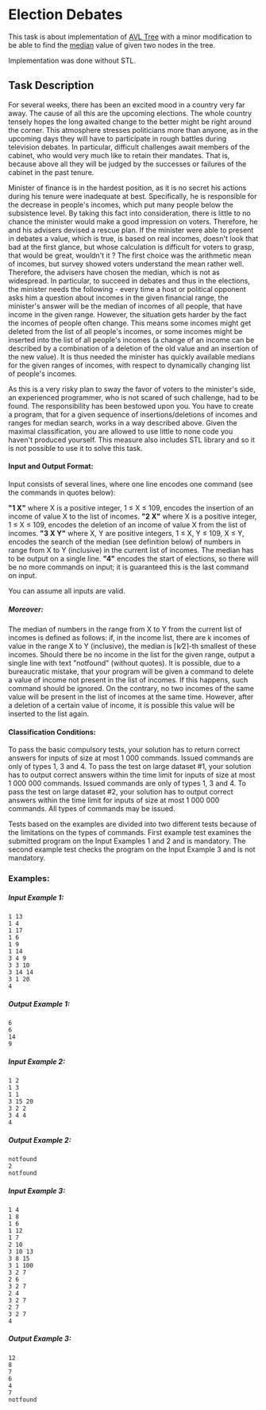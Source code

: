 # Election Debates

This task is about implementation of [AVL Tree](https://en.wikipedia.org/wiki/AVL_tree) with a minor modification to be able to find the [median](https://en.wikipedia.org/wiki/Median) value of given two nodes in the tree.

Implementation was done without STL.

## Task Description

For several weeks, there has been an excited mood in a country very far away. The cause of all this are the upcoming elections. The whole country tensely hopes the long awaited change to the better might be right around the corner. This atmosphere stresses politicians more than anyone, as in the upcoming days they will have to participate in rough battles during television debates. In particular, difficult challenges await members of the cabinet, who would very much like to retain their mandates. That is, because above all they will be judged by the successes or failures of the cabinet in the past tenure.

Minister of finance is in the hardest position, as it is no secret his actions during his tenure were inadequate at best. Specifically, he is responsible for the decrease in people's incomes, which put many people below the subsistence level. By taking this fact into consideration, there is little to no chance the minister would make a good impression on voters. Therefore, he and his advisers devised a rescue plan. If the minister were able to present in debates a value, which is true, is based on real incomes, doesn't look that bad at the first glance, but whose calculation is difficult for voters to grasp, that would be great, wouldn't it ? The first choice was the arithmetic mean of incomes, but survey showed voters understand the mean rather well. Therefore, the advisers have chosen the median, which is not as widespread. In particular, to succeed in debates and thus in the elections, the minister needs the following - every time a host or political opponent asks him a question about incomes in the given financial range, the minister's answer will be the median of incomes of all people, that have income in the given range. However, the situation gets harder by the fact the incomes of people often change. This means some incomes might get deleted from the list of all people's incomes, or some incomes might be inserted into the list of all people's incomes (a change of an income can be described by a combination of a deletion of the old value and an insertion of the new value). It is thus needed the minister has quickly available medians for the given ranges of incomes, with respect to dynamically changing list of people's incomes.

As this is a very risky plan to sway the favor of voters to the minister's side, an experienced programmer, who is not scared of such challenge, had to be found. The responsibility has been bestowed upon you. You have to create a program, that for a given sequence of insertions/deletions of incomes and ranges for median search, works in a way described above. Given the maximal classification, you are allowed to use little to none code you haven't produced yourself. This measure also includes STL library and so it is not possible to use it to solve this task.

#### Input and Output Format:

Input consists of several lines, where one line encodes one command (see the commands in quotes below):

**"1 X"** where X is a positive integer, 1 ≤ X ≤ 109, encodes the insertion of an income of value X to the list of incomes.
**"2 X"** where X is a positive integer, 1 ≤ X ≤ 109, encodes the deletion of an income of value X from the list of incomes.
**"3 X Y"** where X, Y are positive integers, 1 ≤ X, Y ≤ 109, X ≤ Y, encodes the search of the median (see definition below) of numbers in range from X to Y (inclusive) in the current list of incomes. The median has to be output on a single line.
**"4"** encodes the start of elections, so there will be no more commands on input; it is guaranteed this is the last command on input.

You can assume all inputs are valid.

##### Moreover:
The median of numbers in the range from X to Y from the current list of incomes is defined as follows: if, in the income list, there are k incomes of value in the range X to Y (inclusive), the median is ⌈k⁄2⌉-th smallest of these incomes.
Should there be no income in the list for the given range, output a single line with text "notfound" (without quotes).
It is possible, due to a bureaucratic mistake, that your program will be given a command to delete a value of income not present in the list of incomes. If this happens, such command should be ignored.
On the contrary, no two incomes of the same value will be present in the list of incomes at the same time. However, after a deletion of a certain value of income, it is possible this value will be inserted to the list again.

#### Classification Conditions:

To pass the basic compulsory tests, your solution has to return correct answers for inputs of size at most 1 000 commands. Issued commands are only of types 1, 3 and 4.
To pass the test on large dataset #1, your solution has to output correct answers within the time limit for inputs of size at most 1 000 000 commands. Issued commands are only of types 1, 3 and 4.
To pass the test on large dataset #2, your solution has to output correct answers within the time limit for inputs of size at most 1 000 000 commands. All types of commands may be issued.

Tests based on the examples are divided into two different tests because of the limitations on the types of commands. First example test examines the submitted program on the Input Examples 1 and 2 and is mandatory. The second example test checks the program on the Input Example 3 and is not mandatory.

### Examples:
##### Input Example 1:

	1 13
	1 4
	1 17
	1 6
	1 9
	1 14
	3 4 9
	3 3 10
	3 14 14
	3 1 20
	4

##### Output Example 1:

	6
	6
	14
	9

##### Input Example 2:

	1 2
	1 3
	1 1
	3 15 20
	3 2 2
	3 4 4
	4

##### Output Example 2:

	notfound
	2
	notfound

##### Input Example 3:

	1 4
	1 8
	1 6
	1 12
	1 7
	2 10
	3 10 13
	3 8 15
	3 1 100
	3 2 7
	2 6
	3 2 7
	2 4
	3 2 7
	2 7
	3 2 7
	4

##### Output Example 3:

	12
	8
	7
	6
	4
	7
	notfound

